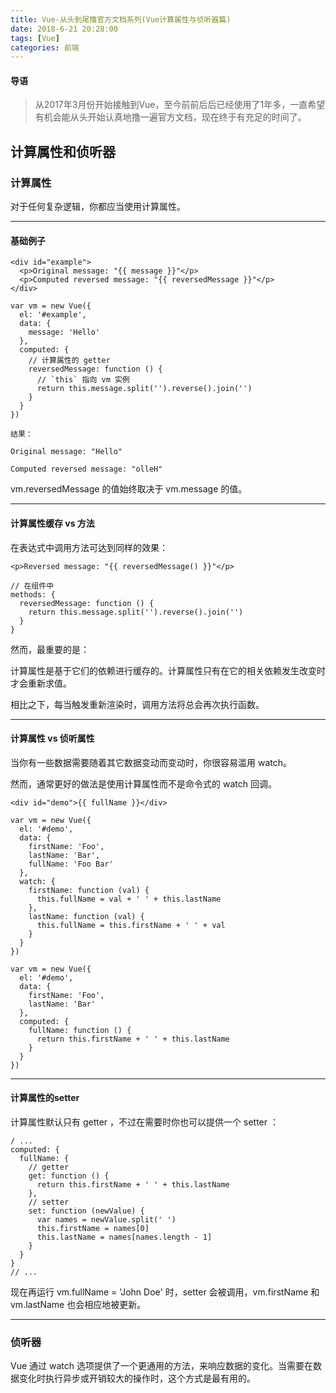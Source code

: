```yaml
---
title: Vue-从头到尾撸官方文档系列(Vue计算属性与侦听器篇)
date: 2018-6-21 20:28:00
tags: [Vue]
categories: 前端
---
```


#### 导语
> 从2017年3月份开始接触到Vue，至今前前后后已经使用了1年多，一直希望有机会能从头开始认真地撸一遍官方文档，现在终于有充足的时间了。

<!--more-->
## 计算属性和侦听器
### 计算属性
对于任何复杂逻辑，你都应当使用计算属性。

***
#### 基础例子
```
<div id="example">
  <p>Original message: "{{ message }}"</p>
  <p>Computed reversed message: "{{ reversedMessage }}"</p>
</div>
```

```
var vm = new Vue({
  el: '#example',
  data: {
    message: 'Hello'
  },
  computed: {
    // 计算属性的 getter
    reversedMessage: function () {
      // `this` 指向 vm 实例
      return this.message.split('').reverse().join('')
    }
  }
})
```

```
结果：

Original message: "Hello"

Computed reversed message: "olleH"
```

vm.reversedMessage 的值始终取决于 vm.message 的值。

***
#### 计算属性缓存 vs 方法

在表达式中调用方法可达到同样的效果：

```
<p>Reversed message: "{{ reversedMessage() }}"</p>
```

```
// 在组件中
methods: {
  reversedMessage: function () {
    return this.message.split('').reverse().join('')
  }
}
```

然而，最重要的是：

计算属性是基于它们的依赖进行缓存的。计算属性只有在它的相关依赖发生改变时才会重新求值。

相比之下，每当触发重新渲染时，调用方法将总会再次执行函数。

***
#### 计算属性 vs 侦听属性

当你有一些数据需要随着其它数据变动而变动时，你很容易滥用 watch。

然而，通常更好的做法是使用计算属性而不是命令式的 watch 回调。

```
<div id="demo">{{ fullName }}</div>
```

```
var vm = new Vue({
  el: '#demo',
  data: {
    firstName: 'Foo',
    lastName: 'Bar',
    fullName: 'Foo Bar'
  },
  watch: {
    firstName: function (val) {
      this.fullName = val + ' ' + this.lastName
    },
    lastName: function (val) {
      this.fullName = this.firstName + ' ' + val
    }
  }
})
```

```
var vm = new Vue({
  el: '#demo',
  data: {
    firstName: 'Foo',
    lastName: 'Bar'
  },
  computed: {
    fullName: function () {
      return this.firstName + ' ' + this.lastName
    }
  }
})
```

***
#### 计算属性的setter
计算属性默认只有 getter ，不过在需要时你也可以提供一个 setter ：

```
/ ...
computed: {
  fullName: {
    // getter
    get: function () {
      return this.firstName + ' ' + this.lastName
    },
    // setter
    set: function (newValue) {
      var names = newValue.split(' ')
      this.firstName = names[0]
      this.lastName = names[names.length - 1]
    }
  }
}
// ...
```

现在再运行 vm.fullName = 'John Doe' 时，setter 会被调用，vm.firstName 和 vm.lastName 也会相应地被更新。

***
### 侦听器

 Vue 通过 watch 选项提供了一个更通用的方法，来响应数据的变化。当需要在数据变化时执行异步或开销较大的操作时，这个方式是最有用的。

